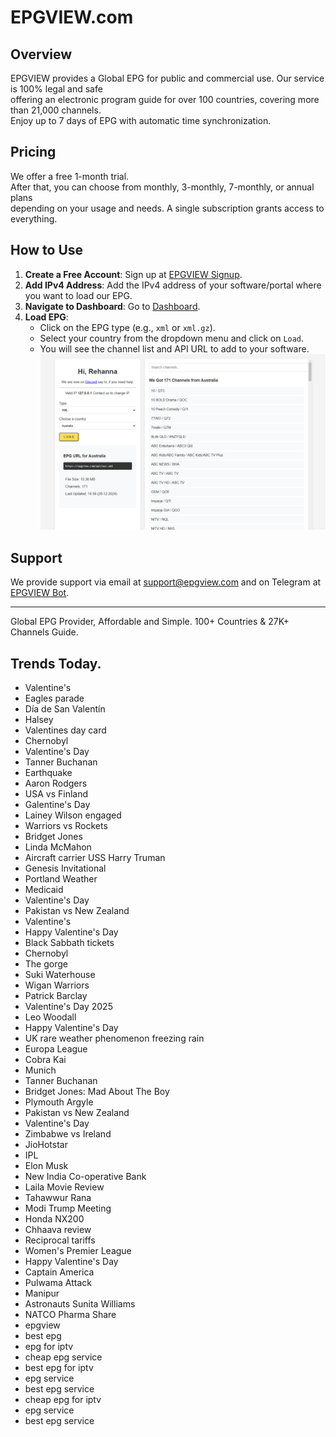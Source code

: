# EPGVIEW.com



## Overview
EPGVIEW provides a Global EPG for public and commercial use. Our service is 100% legal and safe\
offering an electronic program guide for over 100 countries, covering more than 21,000 channels.\
Enjoy up to 7 days of EPG with automatic time synchronization.

## Pricing
We offer a free 1-month trial. \
After that, you can choose from monthly, 3-monthly, 7-monthly, or annual plans \
depending on your usage and needs. A single subscription grants access to everything.

## How to Use
1. **Create a Free Account**: Sign up at [EPGVIEW Signup](https://epgview.com/signup.php).
2. **Add IPv4 Address**: Add the IPv4 address of your software/portal where you want to load our EPG.
3. **Navigate to Dashboard**: Go to [Dashboard](https://epgview.com/dashboard.php).
4. **Load EPG**:
   - Click on the EPG type (e.g., `xml` or `xml.gz`).
   - Select your country from the dropdown menu and click on `Load`.
   - You will see the channel list and API URL to add to your software.
![EPGVIEW](img/dashboard.png)
## Support
We provide support via email at [support@epgview.com](mailto:support@epgview.com) and on Telegram at [EPGVIEW Bot](https://t.me/epgview_bot).

---

Global EPG Provider, Affordable and Simple. 100+ Countries & 27K+ Channels Guide.

## Trends Today.

- Valentine's
- Eagles parade
- Día de San Valentín
- Halsey
- Valentines day card
- Chernobyl
- Valentine's Day
- Tanner Buchanan
- Earthquake
- Aaron Rodgers
- USA vs Finland
- Galentine's Day
- Lainey Wilson engaged
- Warriors vs Rockets
- Bridget Jones
- Linda McMahon
- Aircraft carrier USS Harry Truman
- Genesis Invitational
- Portland Weather
- Medicaid
- Valentine's Day
- Pakistan vs New Zealand
- Valentine's
- Happy Valentine's Day
- Black Sabbath tickets
- Chernobyl
- The gorge
- Suki Waterhouse
- Wigan Warriors
- Patrick Barclay
- Valentine's Day 2025
- Leo Woodall
- Happy Valentine's Day
- UK rare weather phenomenon freezing rain
- Europa League
- Cobra Kai
- Munich
- Tanner Buchanan
- Bridget Jones: Mad About The Boy
- Plymouth Argyle
- Pakistan vs New Zealand
- Valentine's Day
- Zimbabwe vs Ireland
- JioHotstar
- IPL
- Elon Musk
- New India Co-operative Bank
- Laila Movie Review
- Tahawwur Rana
- Modi Trump Meeting
- Honda NX200
- Chhaava review
- Reciprocal tariffs
- Women's Premier League
- Happy Valentine's Day
- Captain America
- Pulwama Attack
- Manipur
- Astronauts Sunita Williams
- NATCO Pharma Share
- epgview
- best epg
- epg for iptv
- cheap epg service
- best epg for iptv
- epg service
- best epg service
- cheap epg for iptv
- epg service
- best epg service
